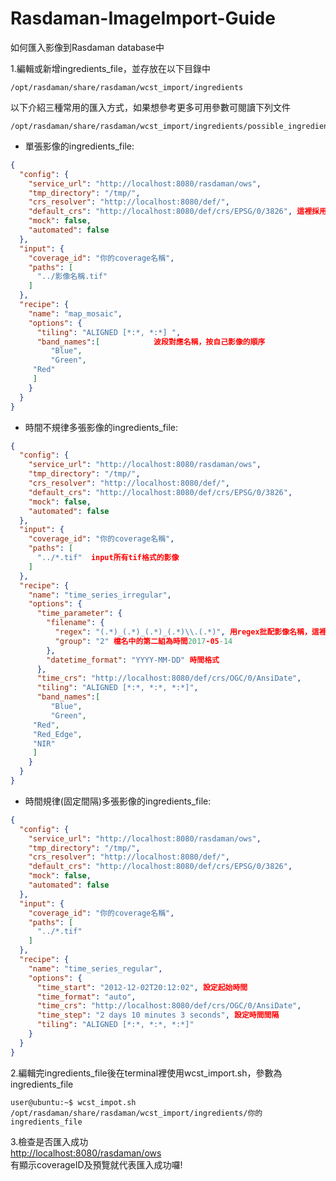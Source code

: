 # Rasdaman-ImageImport-Guide
如何匯入影像到Rasdaman database中

1.編輯或新增ingredients_file，並存放在以下目錄中 
```
/opt/rasdaman/share/rasdaman/wcst_import/ingredients
```
以下介紹三種常用的匯入方式，如果想參考更多可用參數可閱讀下列文件  
```
/opt/rasdaman/share/rasdaman/wcst_import/ingredients/possible_ingredients.json
```
* 單張影像的ingredients_file:
```json
{
  "config": {
    "service_url": "http://localhost:8080/rasdaman/ows",
    "tmp_directory": "/tmp/",
    "crs_resolver": "http://localhost:8080/def/",
    "default_crs": "http://localhost:8080/def/crs/EPSG/0/3826", 這裡採用EPSG-3826，即97TM2座標系統
    "mock": false,
    "automated": false
  },
  "input": {
    "coverage_id": "你的coverage名稱",
    "paths": [
      "../影像名稱.tif"
    ]
  },
  "recipe": {
    "name": "map_mosaic",
    "options": {
      "tiling": "ALIGNED [*:*, *:*] ",
      "band_names":[            波段對應名稱，按自己影像的順序
         "Blue",
         "Green",
	 "Red"
     ]
    }
  }
}
```
* 時間不規律多張影像的ingredients_file:  
```json
{
  "config": {
    "service_url": "http://localhost:8080/rasdaman/ows",
    "tmp_directory": "/tmp/",
    "crs_resolver": "http://localhost:8080/def/",
    "default_crs": "http://localhost:8080/def/crs/EPSG/0/3826",
    "mock": false,
    "automated": false
  },
  "input": {
    "coverage_id": "你的coverage名稱",
    "paths": [
      "../*.tif"  input所有tif格式的影像
    ]
  },
  "recipe": {
    "name": "time_series_irregular",
    "options": {
      "time_parameter": {
        "filename": {
          "regex": "(.*)_(.*)_(.*)_(.*)\\.(.*)", 用regex批配影像名稱，這裡讀取的檔案名稱為BNPQD_2017-05-14_1_2.tif
          "group": "2" 檔名中的第二組為時間2017-05-14
        },
        "datetime_format": "YYYY-MM-DD" 時間格式
      },
      "time_crs": "http://localhost:8080/def/crs/OGC/0/AnsiDate",
      "tiling": "ALIGNED [*:*, *:*, *:*]",
      "band_names":[
         "Blue",
         "Green",
	 "Red",
	 "Red_Edge",
	 "NIR"
     ]
    }
  }
}
```
* 時間規律(固定間隔)多張影像的ingredients_file:  
```json
{
  "config": {
    "service_url": "http://localhost:8080/rasdaman/ows",
    "tmp_directory": "/tmp/",
    "crs_resolver": "http://localhost:8080/def/",
    "default_crs": "http://localhost:8080/def/crs/EPSG/0/3826",
    "mock": false,
    "automated": false
  },
  "input": {
    "coverage_id": "你的coverage名稱",
    "paths": [
      "../*.tif" 
    ]
  },
  "recipe": {
    "name": "time_series_regular",
    "options": {
      "time_start": "2012-12-02T20:12:02", 設定起始時間
      "time_format": "auto",
      "time_crs": "http://localhost:8080/def/crs/OGC/0/AnsiDate",
      "time_step": "2 days 10 minutes 3 seconds", 設定時間間隔
      "tiling": "ALIGNED [*:*, *:*, *:*]"
    }
  }
}
```
2.編輯完ingredients_file後在terminal裡使用wcst_import.sh，參數為ingredients_file  
```console
user@ubuntu:~$ wcst_impot.sh /opt/rasdaman/share/rasdaman/wcst_import/ingredients/你的ingredients_file
```
3.檢查是否匯入成功  
<http://localhost:8080/rasdaman/ows>  
有顯示coverageID及預覽就代表匯入成功囉!
